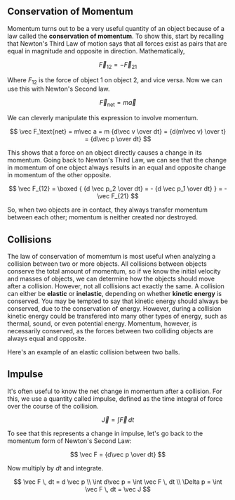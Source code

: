 <script>
    import Elastic1 from './elastic1.svelte'
</script>

<!-- <Elastic1 /> -->

## Conservation of Momentum

Momentum turns out to be a very useful quantity of an object because of a law called the **conservation of momentum**. To show this, start by recalling that Newton's Third Law of motion says that all forces exist as pairs that are equal in magnitude and opposite in direction. Mathematically,

$$
\vec F_{12} = - \vec F_{21}
$$

Where $F_{12}$ is the force of object 1 on object 2, and vice versa. Now we can use this with Newton's Second law.

$$
\vec F_\text{net} = m\vec a
$$

We can cleverly manipulate this expression to involve momentum.

$$
\vec F_\text{net} = m\vec a = m {d\vec v \over dt} = {d(m\vec v) \over t} = {d\vec p \over dt}
$$

This shows that a force on an object directly causes a change in its momentum. Going back to Newton's Third Law, we can see that the change in momentum of one object always results in an equal and opposite change in momentum of the other opposite.

$$
\vec F_{12} = \boxed { {d \vec p_2 \over dt} = - {d \vec p_1 \over dt} } = -\vec F_{21}
$$

So, when two objects are in contact, they always transfer momentum between each other; momentum is neither created nor destroyed.

## Collisions

The law of conservation of momemtum is most useful when analyzing a collision between two or more objects. All collisions between objects conserve the total amount of momentum, so if we know the initial velocity and masses of objects, we can determine how the objects should move after a collision. However, not all collisions act exactly the same. A collision can either be **elastic** or **inelastic**, depending on whether **kinetic energy** is conserved. You may be tempted to say that kinetic energy should always be conserved, due to the conservation of energy. However, during a collision kinetic energy could be transfered into many other types of energy, such as thermal, sound, or even potential energy. Momentum, however, is necessarily conserved, as the forces between two colliding objects are always equal and opposite.

Here's an example of an elastic collision between two balls.

## Impulse

It's often useful to know the net change in momentum after a collision. For this, we use a quantity called impulse, defined as the time integral of force over the course of the collision.

$$
\vec J = \int \vec F \, dt
$$

To see that this represents a change in impulse, let's go back to the momentum form of Newton's Second Law:

$$
\vec F = {d\vec p \over dt}
$$

Now multiply by $dt$ and integrate.

$$
\vec F \, dt = d \vec p \\
\int d\vec p = \int \vec F \, dt \\
\Delta p = \int \vec F \, dt = \vec J
$$

